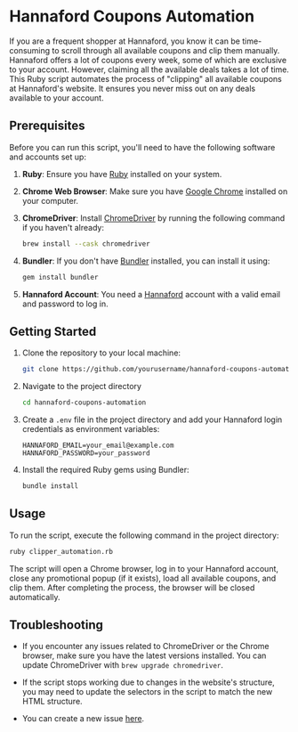 # Hannaford Coupons Automation

If you are a frequent shopper at Hannaford, you know it can be time-consuming to scroll through all available coupons and clip them manually. Hannaford offers a lot of coupons every week, some of which are exclusive to your account. However, claiming all the available deals takes a lot of time. This Ruby script automates the process of "clipping" all available coupons at Hannaford's website. It ensures you never miss out on any deals available to your account.

## Prerequisites

Before you can run this script, you'll need to have the following software and accounts set up:

1. **Ruby**: Ensure you have [Ruby](https://www.ruby-lang.org/en/) installed on your system.

2. **Chrome Web Browser**: Make sure you have [Google Chrome](https://www.google.com/chrome/) installed on your computer.

3. **ChromeDriver**: Install [ChromeDriver](https://chromedriver.chromium.org/) by running the following command if you haven't already:

   ```sh
   brew install --cask chromedriver
   ```

4. **Bundler**: If you don't have [Bundler](https://bundler.io/) installed, you can install it using:

   ```sh
   gem install bundler
   ```

5. **Hannaford Account**: You need a [Hannaford](https://www.hannaford.com/) account with a valid email and password to log in.

## Getting Started

1. Clone the repository to your local machine:

   ```sh
   git clone https://github.com/yourusername/hannaford-coupons-automation.git
   ```

2. Navigate to the project directory

   ```sh
   cd hannaford-coupons-automation
   ```

3. Create a `.env` file in the project directory and add your Hannaford login credentials as environment variables:

   ```dotenv
   HANNAFORD_EMAIL=your_email@example.com
   HANNAFORD_PASSWORD=your_password
   ```

4. Install the required Ruby gems using Bundler:

   ```sh
   bundle install
   ```

## Usage

To run the script, execute the following command in the project directory:

```sh
ruby clipper_automation.rb
```

The script will open a Chrome browser, log in to your Hannaford account, close any promotional popup (if it exists), load all available coupons, and clip them. After completing the process, the browser will be closed automatically.

## Troubleshooting

- If you encounter any issues related to ChromeDriver or the Chrome browser, make sure you have the latest versions installed. You can update ChromeDriver with `brew upgrade chromedriver`.

- If the script stops working due to changes in the website's structure, you may need to update the selectors in the script to match the new HTML structure.

- You can create a new issue [here](https://github.com/fm-anderson/hannaford-clipper/issues).
